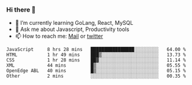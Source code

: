 ### Hi there 👋

- 🌱 I’m currently learning GoLang, React, MySQL
- 💬 Ask me about Javascript, Productivity tools 
- 📫 How to reach me: [Mail](mailto:kvaishak47@gmail.com) or [twitter](https://twitter.com/kvaish4k)

<!--START_SECTION:waka-->

```text
JavaScript     8 hrs 28 mins   ████████████████░░░░░░░░░   64.00 %
HTML           1 hr 49 mins    ███▒░░░░░░░░░░░░░░░░░░░░░   13.73 %
CSS            1 hr 28 mins    ██▓░░░░░░░░░░░░░░░░░░░░░░   11.14 %
XML            44 mins         █▒░░░░░░░░░░░░░░░░░░░░░░░   05.55 %
OpenEdge ABL   40 mins         █▒░░░░░░░░░░░░░░░░░░░░░░░   05.15 %
Other          2 mins          ░░░░░░░░░░░░░░░░░░░░░░░░░   00.35 %
```

<!--END_SECTION:waka-->
